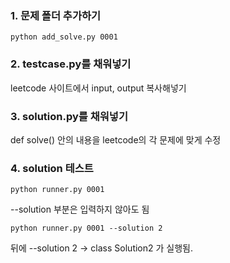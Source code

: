 ### 1. 문제 폴더 추가하기

```
python add_solve.py 0001
```

### 2. testcase.py를 채워넣기

leetcode 사이트에서 input, output 복사해넣기


### 3. solution.py를 채워넣기

def solve() 안의 내용을 leetcode의 각 문제에 맞게 수정


### 4. solution 테스트

```
python runner.py 0001
```

--solution 부분은 입력하지 않아도 됨

```
python runner.py 0001 --solution 2
```

뒤에 --solution 2 -> class Solution2 가 실행됨.
